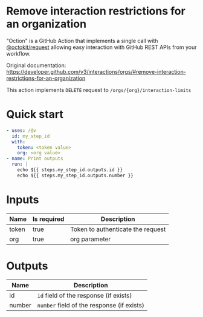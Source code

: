 # Remove interaction restrictions for an organization

"Oction" is a GitHub Action that implements a single call with 
[@octokit/request](https://www.npmjs.com/package/@octokit/request)
allowing easy interaction with GitHub REST APIs from your workflow.

Original documentation: https://developer.github.com/v3/interactions/orgs/#remove-interaction-restrictions-for-an-organization

This action implements `DELETE` request to `/orgs/{org}/interaction-limits`


# Quick start

```yaml
- uses: /@v
  id: my_step_id
  with:
    token: <token value>
    org: <org value>
- name: Print outputs
  run: |
    echo ${{ steps.my_step_id.outputs.id }}
    echo ${{ steps.my_step_id.outputs.number }}
```


# Inputs

| Name | Is required | Description |
|---|---|---|
|token|true|Token to authenticate the request
|org|true|org parameter

# Outputs

| Name | Description |
|---|---|
|id|`id` field of the response (if exists)|
|number|`number` field of the response (if exists)|

